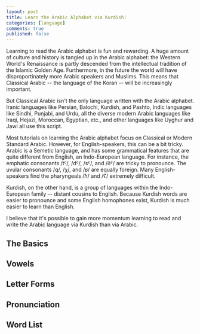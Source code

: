 ```yaml
---
layout: post
title: Learn the Arabic Alphabet via Kurdish!
categories: [language]
comments: true
published: false
---
```


Learning to read the Arabic alphabet is fun and rewarding. A huge amount of culture and history is tangled up in the Arabic alphabet: the Western World's Renaissance is partly descended from the intellectual tradition of the Islamic Golden Age. Furthermore, in the future the world will have disproportinately more Arabic speakers and Muslims. This means that Classical Arabic -- the language of the Koran -- will be increasingly important.

But Classical Arabic isn't the only language written with the Arabic alphabet. Iranic languages like Persian, Balochi, Kurdish, and Pashto, Indic languages like Sindhi, Punjabi, and Urdu, all the diverse modern Arabic languages like Iraqi, Hejazi, Moroccan, Egyptian, etc., and other languages like Uyghur and Jawi all use this script. 

Most tutorials on learning the Arabic alphabet focus on Classical or Modern Standard Arabic. However, for English-speakers, this can be a bit tricky. Arabic is a Semetic language, and has some grammatical features that are quite different from English, an Indo-European language. For instance, the emphatic consonants /tˤ/, /dˤ/, /sˤ/, and /ðˤ/ are tricky to pronounce. The uvular consonants /q/, /χ/, and /ʁ/ are equally foreign. Many English-speakers find the pharyngeals /ħ/ and /ʕ/ extremely difficult.

Kurdish, on the other hand, is a group of languages within the Indo-European family -- distant cousins to English. Because Kurdish words are easier to pronounce and some English homophones exist, Kurdish is much easier to learn than English.

I believe that it's possible to gain more momentum learning to read and write the Arabic language via Kurdish than via Arabic. 



## The Basics

## Vowels

## Letter Forms

## Pronunciation

## Word List
